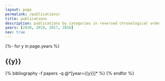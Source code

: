 ```yaml
---
layout: page
permalink: /publications/
title: publications
description: publications by categories in reversed chronological order. generated by jekyll-scholar.
years: [2020, 2019, 2017, 2016]
nav: true
---
```

<!-- _pages/publications.md -->
<div class="publications">

{%- for y in page.years %}
  <h2 class="year">{{y}}</h2>
  {% bibliography -f papers -q @*[year={{y}}]* %}
{% endfor %}

</div>
